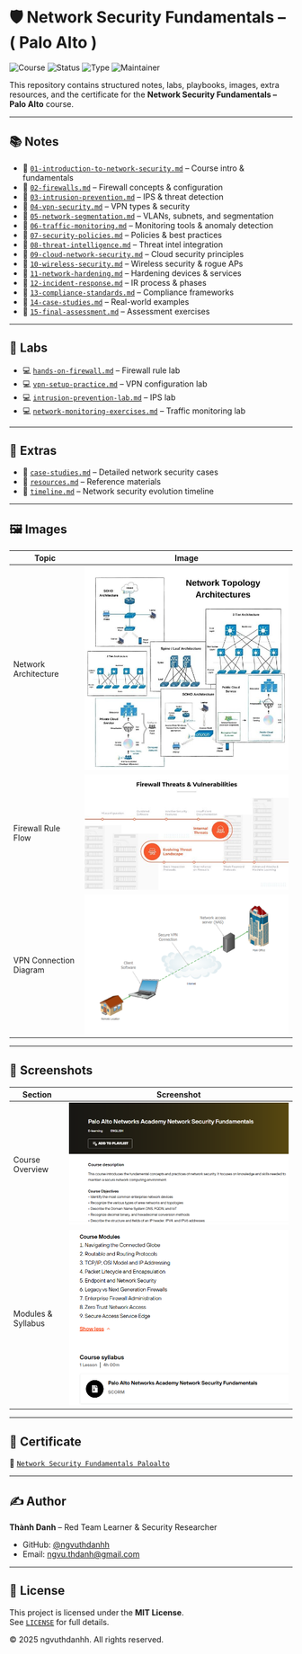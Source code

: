 # 🛡️ Network Security Fundamentals – ( Palo Alto )

![Course](https://img.shields.io/badge/PaloAlto-Network%20Security%20Fundamentals-darkred?style=flat-square&logo=paloalto)
![Status](https://img.shields.io/badge/Status-Completed-brightgreen?style=flat-square)
![Type](https://img.shields.io/badge/Type-Learning%20Notes-orange?style=flat-square)
![Maintainer](https://img.shields.io/badge/Maintainer-Thành%20Danh-blueviolet?style=flat-square&logo=github)

This repository contains structured notes, labs, playbooks, images, extra resources, and the certificate for the **Network Security Fundamentals – Palo Alto** course.

---

## 📚 Notes

- 📝 [`01-introduction-to-network-security.md`](./notes/01-introduction-to-network-security.md) – Course intro & fundamentals  
- 📝 [`02-firewalls.md`](./notes/02-firewalls.md) – Firewall concepts & configuration  
- 📝 [`03-intrusion-prevention.md`](./notes/03-intrusion-prevention.md) – IPS & threat detection  
- 📝 [`04-vpn-security.md`](./notes/04-vpn-security.md) – VPN types & security  
- 📝 [`05-network-segmentation.md`](./notes/05-network-segmentation.md) – VLANs, subnets, and segmentation  
- 📝 [`06-traffic-monitoring.md`](./notes/06-traffic-monitoring.md) – Monitoring tools & anomaly detection  
- 📝 [`07-security-policies.md`](./notes/07-security-policies.md) – Policies & best practices  
- 📝 [`08-threat-intelligence.md`](./notes/08-threat-intelligence.md) – Threat intel integration  
- 📝 [`09-cloud-network-security.md`](./notes/09-cloud-network-security.md) – Cloud security principles  
- 📝 [`10-wireless-security.md`](./notes/10-wireless-security.md) – Wireless security & rogue APs  
- 📝 [`11-network-hardening.md`](./notes/11-network-hardening.md) – Hardening devices & services  
- 📝 [`12-incident-response.md`](./notes/12-incident-response.md) – IR process & phases  
- 📝 [`13-compliance-standards.md`](./notes/13-compliance-standards.md) – Compliance frameworks  
- 📝 [`14-case-studies.md`](./notes/14-case-studies.md) – Real-world examples  
- 📝 [`15-final-assessment.md`](./notes/15-final-assessment.md) – Assessment exercises

---

## 🧪 Labs

- 💻 [`hands-on-firewall.md`](./labs/hands-on-firewall.md) – Firewall rule lab  
- 💻 [`vpn-setup-practice.md`](./labs/vpn-setup-practice.md) – VPN configuration lab  
- 💻 [`intrusion-prevention-lab.md`](./labs/intrusion-prevention-lab.md) – IPS lab  
- 💻 [`network-monitoring-exercises.md`](./labs/network-monitoring-exercises.md) – Traffic monitoring lab

---

## 📄 Extras

- 📄 [`case-studies.md`](./extras/case-studies.md) – Detailed network security cases  
- 📄 [`resources.md`](./extras/resources.md) – Reference materials  
- 📄 [`timeline.md`](./extras/timeline.md) – Network security evolution timeline

---

## 🖼️ Images

| Topic                      | Image |
|-----------------------------|-------|
| Network Architecture        | ![](./images/network-architecture.jpg) |
| Firewall Rule Flow          | ![](./images/firewall-rule-flow.jpg) |
| VPN Connection Diagram      | ![](./images/vpn-connection-diagram.png) |

---

## 📸 Screenshots

| Section             | Screenshot |
|---------------------|------------|
| Course Overview      | ![](./screenshots/course-des-object.png) |
| Modules & Syllabus   | ![](./screenshots/course-modules-syllabus.png) |

---

## 📜 Certificate

📄 [`Network Security Fundamentals Paloalto`](./cert/Network%20Security%20Fundamentals%20Paloalto.png)

---

## ✍️ Author

**Thành Danh** – Red Team Learner & Security Researcher  

- GitHub: [@ngvuthdanhh](https://github.com/ngvuthdanhh)  
- Email: ngvu.thdanh@gmail.com  

---

## 📄 License

This project is licensed under the **MIT License**.  
See [`LICENSE`](./LICENSE) for full details.  

© 2025 ngvuthdanhh. All rights reserved.
